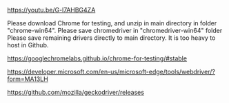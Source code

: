 https://youtu.be/G-l7AHBG4ZA

Please download Chrome for testing, and unzip in main directory in folder "chrome-win64". 
Please save chromedriver in "chromedriver-win64" folder
Please save remaining drivers directly to main directory.
It is too heavy to host in Github.

https://googlechromelabs.github.io/chrome-for-testing/#stable

https://developer.microsoft.com/en-us/microsoft-edge/tools/webdriver/?form=MA13LH

https://github.com/mozilla/geckodriver/releases
